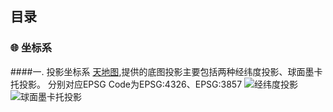 ## 目录

### 🌐 坐标系

####一. 投影坐标系
   [天地图](http://lbs.tianditu.gov.cn/server/MapService.html),提供的底图投影主要包括两种经纬度投影、球面墨卡托投影。
   分别对应EPSG Code为EPSG:4326、EPSG:3857
   ![经纬度投影](/img/epsg4326.jpg)
   ![球面墨卡托投影](/img/epsg3857.jpg)
